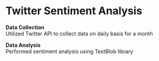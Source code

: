 # Twitter Sentiment Analysis

<b> Data Collection </b> <br/>
Utilized Twitter API to collect data on daily basis for a month 

<b> Data Analysis </b> <br/>
Performed sentiment analysis using TextBlob library
